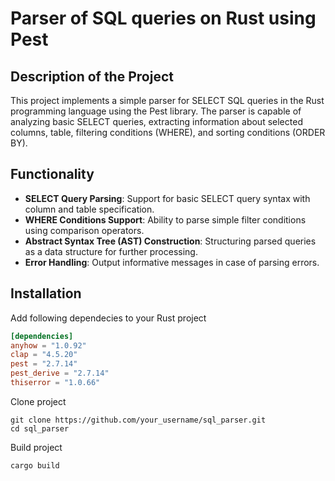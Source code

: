 # Parser of SQL queries on Rust using Pest
## Description of the Project
This project implements a simple parser for SELECT SQL queries in the Rust programming language using the Pest library. The parser is capable of analyzing basic SELECT queries, extracting information about selected columns, table, filtering conditions (WHERE), and sorting conditions (ORDER BY).

## Functionality
* **SELECT Query Parsing**: Support for basic SELECT query syntax with column and table specification.
* **WHERE Conditions Support**: Ability to parse simple filter conditions using comparison operators.
* **Abstract Syntax Tree (AST) Construction**: Structuring parsed queries as a data structure for further processing.
* **Error Handling**: Output informative messages in case of parsing errors.

## Installation

Add following dependecies to your Rust project
```toml
[dependencies]
anyhow = "1.0.92"
clap = "4.5.20"
pest = "2.7.14"
pest_derive = "2.7.14"
thiserror = "1.0.66"
```

Clone project

```unix
git clone https://github.com/your_username/sql_parser.git
cd sql_parser
```

Build project

```unix
cargo build
```